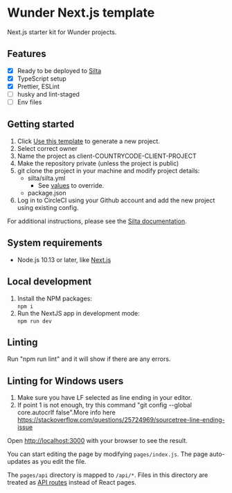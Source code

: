 # Wunder Next.js template

Next.js starter kit for Wunder projects.

## Features

- [x] Ready to be deployed to [Silta](https://github.com/wunderio/silta)
- [x] TypeScript setup
- [x] Prettier, ESLint
- [ ] husky and lint-staged
- [ ] Env files

## Getting started

1. Click [Use this template](https://github.com/wunderio/nextjs-project/generate) to generate a new project.
2. Select correct owner
3. Name the project as client-COUNTRYCODE-CLIENT-PROJECT
4. Make the repository private (unless the project is public)
5. git clone the project in your machine and modify project details:
   - silta/silta.yml
     - See [values](https://github.com/wunderio/charts/blob/master/drupal/values.yaml) to override.
   - package.json
6. Log in to CircleCI using your Github account and add the new project using existing config.

For additional instructions, please see the [Silta documentation](https://github.com/wunderio/silta).

## System requirements

- Node.js 10.13 or later, like [Next.js](https://nextjs.org/docs#system-requirements)

## Local development

1. Install the NPM packages:  
   `npm i`
2. Run the NextJS app in development mode:  
   `npm run dev`

## Linting

Run "npm run lint" and it will show if there are any errors.

## Linting for Windows users

1. Make sure you have LF selected as line ending in your editor.
2. If point 1 is not enough, try this command "git config --global core.autocrlf false".More info here https://stackoverflow.com/questions/25724969/sourcetree-line-ending-issue

Open [http://localhost:3000](http://localhost:3000) with your browser to see the result.

You can start editing the page by modifying `pages/index.js`. The page auto-updates as you edit the file.

The `pages/api` directory is mapped to `/api/*`. Files in this directory are treated as [API routes](https://nextjs.org/docs/api-routes/introduction) instead of React pages.
